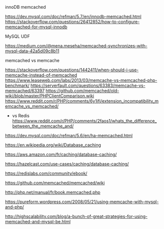 innoDB memcached

https://dev.mysql.com/doc/refman/5.7/en/innodb-memcached.html
https://stackoverflow.com/questions/26412852/how-to-configure-memcached-for-mysql-innodb

MySQL UDF

https://medium.com/@mena.meseha/memcached-synchronizes-with-mysql-data-42a5d09c8b11

memcached vs memcache

https://stackoverflow.com/questions/1442411/when-should-i-use-memcache-instead-of-memcached
https://www.leaseweb.com/labs/2013/03/memcache-vs-memcached-php-benchmark/
https://serverfault.com/questions/63383/memcache-vs-memcached/63397
https://github.com/memcached/old-wiki/blob/master/PHPClientComparison.wiki
https://www.reddit.com/r/PHP/comments/6y1ifj/extension_incompatibility_memcache_vs_memcached/
+ vs Redis
https://www.reddit.com/r/PHP/comments/2faos1/whats_the_difference_between_the_memcache_and/



https://dev.mysql.com/doc/refman/5.6/en/ha-memcached.html




https://en.wikipedia.org/wiki/Database_caching

https://aws.amazon.com/fr/caching/database-caching/

https://hazelcast.com/use-cases/caching/database-caching/


https://redislabs.com/community/ebook/


https://github.com/memcached/memcached/wiki



http://php.net/manual/fr/book.memcached.php




https://pureform.wordpress.com/2008/05/21/using-memcache-with-mysql-and-php/

http://highscalability.com/blog/a-bunch-of-great-strategies-for-using-memcached-and-mysql-be.html